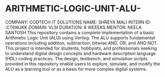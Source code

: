 # ARITHMETIC-LOGIC-UNIT-ALU-
COMPANY: CODTECH IT SOLUTIONS
NAME: SHREYA MALI 
INTERN ID: :CT6WJKK
*DOMAIN*: VLSI
DURATION: 6 WEEEKS
MENTOR: NEELA SANTOSH
This repository contains a complete implementation of a basic Arithmetic Logic Unit (ALU) using Verilog. The ALU supports fundamental operations including addition, subtraction, bitwise AND, OR, and AND NOT. This project is intended for students, hobbyists, and professionals seeking to understand digital design concepts and hardware description language (HDL) coding practices. The design, testbench, and simulation scripts provided in this repository enable users to explore, simulate, and modify the ALU as a learning tool or as a basis for more complex digital systems.

